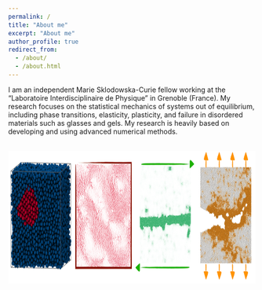 ```yaml
---
permalink: /
title: "About me"
excerpt: "About me"
author_profile: true
redirect_from: 
  - /about/
  - /about.html
---
```


I am an independent Marie Sklodowska-Curie fellow working at the “Laboratoire Interdisciplinaire de Physique” in Grenoble (France). My research focuses on the statistical mechanics of systems out of equilibrium, including phase transitions, elasticity, plasticity, and failure in disordered materials such as glasses and gels. My research is heavily based on developing and using advanced numerical methods.


<br/>
<img src="/images/overview-min.png" width="994" height="271">
<br/>

